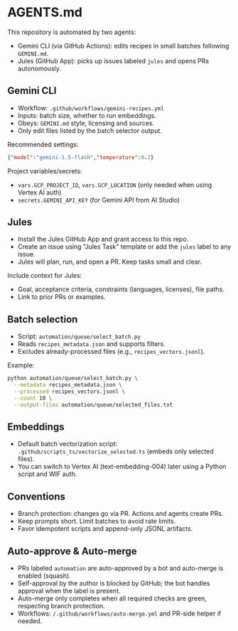 # AGENTS.md

This repository is automated by two agents:

- Gemini CLI (via GitHub Actions): edits recipes in small batches following `GEMINI.md`.
- Jules (GitHub App): picks up issues labeled `jules` and opens PRs autonomously.

## Gemini CLI

- Workflow: `.github/workflows/gemini-recipes.yml`
- Inputs: batch size, whether to run embeddings.
- Obeys: `GEMINI.md` style, licensing and sources.
- Only edit files listed by the batch selector output.

Recommended settings:

```json
{"model":"gemini-1.5-flash","temperature":0.2}
```

Project variables/secrets:

- `vars.GCP_PROJECT_ID`, `vars.GCP_LOCATION` (only needed when using Vertex AI auth)
- `secrets.GEMINI_API_KEY` (for Gemini API from AI Studio)

## Jules

- Install the Jules GitHub App and grant access to this repo.
- Create an issue using "Jules Task" template or add the `jules` label to any issue.
- Jules will plan, run, and open a PR. Keep tasks small and clear.

Include context for Jules:

- Goal, acceptance criteria, constraints (languages, licenses), file paths.
- Link to prior PRs or examples.

## Batch selection

- Script: `automation/queue/select_batch.py`
- Reads `recipes_metadata.json` and supports filters.
- Excludes already-processed files (e.g., `recipes_vectors.jsonl`).

Example:

```bash
python automation/queue/select_batch.py \
  --metadata recipes_metadata.json \
  --processed recipes_vectors.jsonl \
  --count 10 \
  --output-files automation/queue/selected_files.txt
```

## Embeddings

- Default batch vectorization script: `.github/scripts_ts/vectorize_selected.ts` (embeds only selected files).
- You can switch to Vertex AI (text-embedding-004) later using a Python script and WIF auth.

## Conventions

- Branch protection: changes go via PR. Actions and agents create PRs.
- Keep prompts short. Limit batches to avoid rate limits.
- Favor idempotent scripts and append-only JSONL artifacts.

## Auto-approve & Auto-merge

- PRs labeled `automation` are auto-approved by a bot and auto-merge is enabled (squash).
- Self-approval by the author is blocked by GitHub; the bot handles approval when the label is present.
- Auto-merge only completes when all required checks are green, respecting branch protection.
- Workflows: `/.github/workflows/auto-merge.yml` and PR-side helper if needed.
